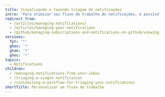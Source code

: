 ```yaml
---
title: Visualizando e fazendo triagem de notificações
intro: 'Para otimizar seu fluxo de trabalho de notificações, é possível personalizar a forma como você visualiza e faz a triagem de notificações.'
redirect_from:
  - /articles/managing-notifications/
  - /articles/managing-your-notifications
  - /github/managing-subscriptions-and-notifications-on-github/viewing-and-triaging-notifications
versions:
  fpt: '*'
  ghes: '*'
  ghae: '*'
  ghec: '*'
topics:
  - Notifications
children:
  - /managing-notifications-from-your-inbox
  - /triaging-a-single-notification
  - /customizing-a-workflow-for-triaging-your-notifications
shortTitle: Personalizar um fluxo de trabalho
---
```


